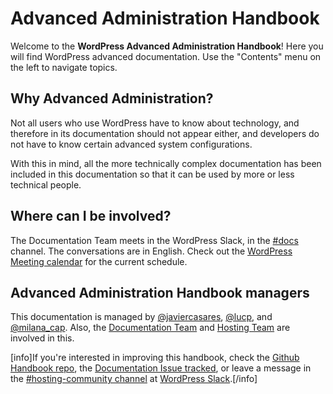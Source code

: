 # Advanced Administration Handbook

Welcome to the **WordPress Advanced Administration Handbook**! Here you will find WordPress advanced documentation. Use the "Contents" menu on the left to navigate topics.

## Why Advanced Administration?

Not all users who use WordPress have to know about technology, and therefore in its documentation should not appear either, and developers do not have to know certain advanced system configurations.

With this in mind, all the more technically complex documentation has been included in this documentation so that it can be used by more or less technical people.

## Where can I be involved?

The Documentation Team meets in the WordPress Slack, in the [#docs](https://wordpress.slack.com/archives/docs/) channel. The conversations are in English. Check out the [WordPress Meeting calendar](https://make.wordpress.org/meetings#docs) for the current schedule.

## Advanced Administration Handbook managers

This documentation is managed by [@javiercasares](https://profiles.wordpress.org/javiercasares/), [@lucp](https://profiles.wordpress.org/lucp/), and [@milana_cap](https://profiles.wordpress.org/milana_cap/). Also, the [Documentation Team](https://make.wordpress.org/docs/) and [Hosting Team](https://make.wordpress.org/hosting/) are involved in this.

[info]If you're interested in improving this handbook, check the [Github Handbook repo](https://github.com/WordPress/WordPress-Advanced-administration-handbook), the [Documentation Issue tracked](https://github.com/WordPress/Documentation-Issue-Tracker/labels/advanced%20administration), or leave a message in the [#hosting-community channel](https://wordpress.slack.com/archives/hosting-community/) at [WordPress Slack](https://make.wordpress.org/chat/).[/info]
